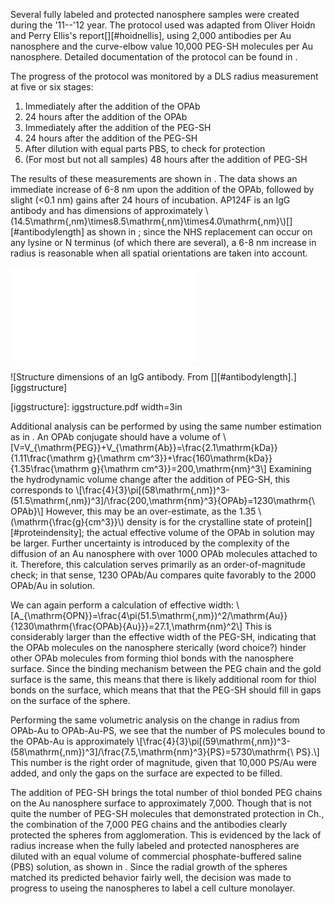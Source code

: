 Several fully labeled and protected nanosphere samples were created during the '11--'12 year. The protocol used was adapted from Oliver Hoidn and Perry Ellis's report[][#hoidnellis], using 2,000 antibodies per Au nanosphere and the curve-elbow value 10,000 PEG-SH molecules per Au nanosphere. Detailed documentation of the protocol can be found in [](#a:protocol).

The progress of the protocol was monitored by a DLS radius measurement at five or six stages:

1. Immediately after the addition of the OPAb
2. 24 hours after the addition of the OPAb
3. Immediately after the addition of the PEG-SH
4. 24 hours after the addition of the PEG-SH
5. After dilution with equal parts PBS, to check for protection
6. (For most but not all samples) 48 hours after the addition of PEG-SH

The results of these measurements are shown in [](#fullprotocol). The data shows an immediate increase of 6-8 nm upon the addition of the OPAb, followed by slight (<0.1 nm) gains after 24 hours of incubation. AP124F is an IgG antibody and has dimensions of approximately \\(14.5\mathrm{\,nm}\times8.5\mathrm{\,nm}\times4.0\mathrm{\,nm}\\)[][#antibodylength] as shown in [](#iggstructure);
since the NHS replacement can occur on any lysine or N terminus (of which there are several), a 6-8 nm increase in radius is reasonable when all spatial orientations are taken into account.

![Plot of hydrodynamic radii of multiple solutions at each step in the protocol. NOTE: PLACEHOLDER UNTIL I COLLATE ALL THE DATA.][fullprotocol]

[fullprotocol]: 2011DecPEGylation.pdf

![Structure dimensions of an IgG antibody. From [][#antibodylength].][iggstructure] 

[iggstructure]: iggstructure.pdf width=3in

Additional analysis can be performed by using the same number estimation as in [](#additionofpeg-shtonanospheres). An OPAb conjugate should have a volume of
\\[V=V_{\mathrm{PEG}}+V_{\mathrm{Ab}}=\frac{2.1\mathrm{kDa}}{1.11\frac{\mathrm g}{\mathrm cm^3}}+\frac{160\mathrm{kDa}}{1.35\frac{\mathrm g}{\mathrm cm^3}}=200\,\mathrm{nm}^3\\]
Examining the hydrodynamic volume change after the addition of PEG-SH, this corresponds to
\\[\frac{4}{3}\pi[(58\mathrm{\,nm})^3-(51.5\mathrm{\,nm})^3]/\frac{200\,\mathrm{nm}^3}{OPAb}=1230\mathrm{\ OPAb}\\]
However, this may be an over-estimate, as the 1.35 \\(\mathrm{\frac{g}{cm^3}}\\) density is for the crystalline state of protein[][#proteindensity]; the actual effective volume of the OPAb in solution may be larger. Further uncertainty is introduced by the complexity of the diffusion of an Au nanosphere with over 1000 OPAb molecules attached to it. Therefore, this calculation serves primarily as an order-of-magnitude check; in that sense, 1230 OPAb/Au compares quite favorably to the 2000 OPAb/Au in solution.

We can again perform a calculation of effective width: \\[A_{\mathrm{OPN}}=\frac{4\pi(51.5\mathrm{\,nm})^2/\mathrm{Au}}{1230\mathrm{\frac{OPAb}{Au}}}=27.1\,\mathrm{nm}^2\\]
This is considerably larger than the effective width of the PEG-SH, indicating that the OPAb molecules on the nanosphere sterically (word choice?) hinder other OPAb molecules from forming thiol bonds with the nanosphere surface. Since the binding mechanism between the PEG chain and the gold surface is the same, this means that there is likely additional room for thiol bonds on the surface, which means that that the PEG-SH should fill in gaps on the surface of the sphere.

Performing the same volumetric analysis on the change in radius from OPAb-Au to OPAb-Au-PS, we see that the number of PS molecules bound to the OPAb-Au is approximately
\\[\frac{4}{3}\pi[(59\mathrm{\,nm})^3-(58\mathrm{\,nm})^3]/\frac{7.5\,\mathrm{nm}^3}{PS}=5730\mathrm{\ PS}.\\]
This number is the right order of magnitude, given that 10,000 PS/Au were added, and only the gaps on the surface are expected to be filled.

The addition of PEG-SH brings the total number of thiol bonded PEG chains on the Au nanosphere surface to approximately 7,000. Though that is not quite the number of PEG-SH molecules that demonstrated protection in Ch.[](#additionofpeg-shtonanospheres), the combination of the 7,000 PEG chains and the antibodies clearly protected the spheres from agglomeration. This is evidenced by the lack of radius increase when the fully labeled and protected nanospheres are diluted with an equal volume of commercial phosphate-buffered saline (PBS) solution, as shown in [](#fullprotocol). Since the radial growth of the spheres matched its predicted behavior fairly well, the decision was made to progress to useing the nanospheres to label a cell culture monolayer.